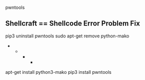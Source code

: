 pwntools 

## Shellcraft == Shellcode Error Problem Fix

pip3 uninstall pwntools
sudo apt-get remove python-mako

+ + + + 

apt-get install python3-mako
pip3 install pwntools

